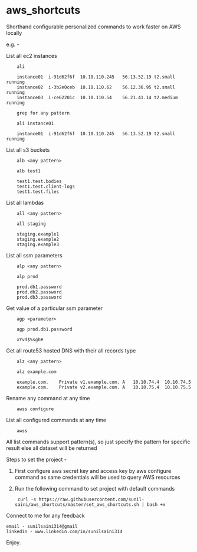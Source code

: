 # aws_shortcuts
Shorthand configurable personalized commands to work faster on AWS locally

e.g. - 

List all ec2 instances

        ali
        
        instance01	i-91d62f6f	10.10.110.245	56.13.52.19	t2.small	running
        instance02	i-3b2e0ceb	10.10.110.62	56.12.36.95	t2.small	running
        instance03	i-ce62201c	10.10.110.54	56.21.41.14	t2.medium	running
        
        grep for any pattern
        
        ali instance01
        
        instance01	i-91d62f6f	10.10.110.245	56.13.52.19	t2.small	running
        
        
List all s3 buckets
        
        alb <any pattern>
        
        alb test1
        
        test1.test.bodies
        test1.test.client-logs
        test1.test.files
        
List all lambdas

        all <any pattern>
        
        all staging
        
        staging.example1
        staging.example2
        staging.example3
        
List all ssm parameters

        alp <any pattern>
        
        alp prod
        
        prod.db1.password
        prod.db2.password
        prod.db3.password
        
Get value of a particular ssm parameter

        agp <parameter>
        
        agp prod.db1.password
        
        xYvd$%sgh#
        
Get all route53 hosted DNS with their all records type

        alz <any pattern>
        
        alz example.com
        
        example.com.	Private	v1.example.com.	A	10.10.74.4	10.10.74.5
        example.com.	Private	v2.example.com.	A	10.10.75.4	10.10.75.5
    
Rename any command at any time

        awss configure
        
List all configured commands at any time
        
        awss 
        
All list commands support pattern(s), so just specify the pattern for specific result else all dataset will be returned

Steps to set the project - 
        
1. First configure aws secret key and access key by aws configure command as same credentials will be used to query AWS resources

2. Run the following command to set project with default commands

        curl -s https://raw.githubusercontent.com/sunil-saini/aws_shortcuts/master/set_aws_shortcuts.sh | bash +x
    

Connect to me for any feedback

    email - sunilsaini314@gmail
    linkedin - www.linkedin.com/in/sunilsaini314
    
Enjoy.

